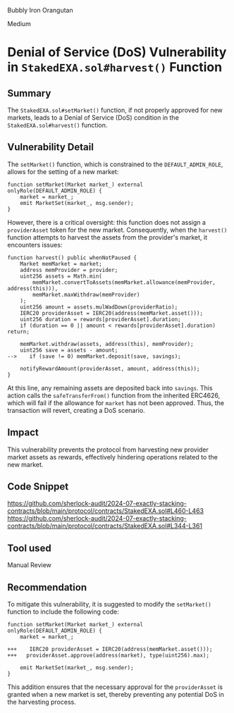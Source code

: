 Bubbly Iron Orangutan

Medium

# Denial of Service (DoS) Vulnerability in `StakedEXA.sol#harvest()` Function

## Summary
The `StakedEXA.sol#setMarket()` function, if not properly approved for new markets, leads to a Denial of Service (DoS) condition in the `StakedEXA.sol#harvest()` function.

## Vulnerability Detail
The `setMarket()` function, which is constrained to the `DEFAULT_ADMIN_ROLE`, allows for the setting of a new market:

```solidity
function setMarket(Market market_) external onlyRole(DEFAULT_ADMIN_ROLE) {
    market = market_;
    emit MarketSet(market_, msg.sender);
}
```
However, there is a critical oversight: this function does not assign a `providerAsset` token for the new market. Consequently, when the `harvest()` function attempts to harvest the assets from the provider's market, it encounters issues:
```solidity
function harvest() public whenNotPaused {
    Market memMarket = market;
    address memProvider = provider;
    uint256 assets = Math.min(
        memMarket.convertToAssets(memMarket.allowance(memProvider, address(this))), 
        memMarket.maxWithdraw(memProvider)
    );
    uint256 amount = assets.mulWadDown(providerRatio);
    IERC20 providerAsset = IERC20(address(memMarket.asset()));
    uint256 duration = rewards[providerAsset].duration;
    if (duration == 0 || amount < rewards[providerAsset].duration) return;

    memMarket.withdraw(assets, address(this), memProvider);
    uint256 save = assets - amount;
-->    if (save != 0) memMarket.deposit(save, savings);

    notifyRewardAmount(providerAsset, amount, address(this));
}
```

At this line, any remaining assets are deposited back into `savings`. This action calls the `safeTransferFrom()` function from the inherited ERC4626, which will fail if the allowance for `market` has not been approved. Thus, the transaction will revert, creating a DoS scenario.

## Impact
This vulnerability prevents the protocol from harvesting new provider market assets as rewards, effectively hindering operations related to the new market.

## Code Snippet
https://github.com/sherlock-audit/2024-07-exactly-stacking-contracts/blob/main/protocol/contracts/StakedEXA.sol#L460-L463
https://github.com/sherlock-audit/2024-07-exactly-stacking-contracts/blob/main/protocol/contracts/StakedEXA.sol#L344-L361

## Tool used

Manual Review

## Recommendation
To mitigate this vulnerability, it is suggested to modify the `setMarket()` function to include the following code:

```solidity
function setMarket(Market market_) external onlyRole(DEFAULT_ADMIN_ROLE) {
    market = market_;

+++    IERC20 providerAsset = IERC20(address(memMarket.asset()));
+++   providerAsset.approve(address(market), type(uint256).max);

    emit MarketSet(market_, msg.sender);
}
```

This addition ensures that the necessary approval for the `providerAsset` is granted when a new market is set, thereby preventing any potential DoS in the harvesting process.
